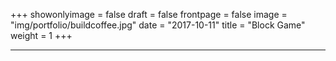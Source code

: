 +++
showonlyimage = false
draft = false
frontpage = false
image = "img/portfolio/buildcoffee.jpg"
date = "2017-10-11"
title = "Block Game"
weight = 1
+++

<!--more-->

***

<script src="https://code.createjs.com/createjs-2015.11.26.min.js"></script>
<canvas id="demoCanvas" width="500" height="700"></canvas>
<script>
		const PADDLE_WIDTH = 75;
		const PADDLE_HEIGHT = 15;
		const BRICKS_WIDTH = 60;
		const BRICKS_HEIGHT = 25;
		const BALL_RADIUS = 9;
		const FULL_X_SPEED = 8;
		const PADDLE_SPEED = 20;

		var stage;
		var paddle;
		var ball;
		var bricks = [];
		var brickColor = randomHex();
		var paddleColor = randomHex();
		var score = 0;
		var lives = 3;
		var scoreText;
		var gameStarted = false;
		var bgmStarted = false;

		const KEYCODE_LEFT = 37;
		const KEYCODE_RIGHT = 39;
		const SPACEBAR = 32;
		var keyboardMoveLeft = false;
		var keyboardMoveRight = false;

		function init() {
			stage = new createjs.Stage("demoCanvas");

			createjs.Touch.enable(stage);
			createjs.Ticker.setFPS(60);
			createjs.Ticker.addEventListener("tick", tick);

			demoCanvas.style.backgroundColor = randomHex();
			demoCanvas.alpha = .5;

			createBrickGrid();
			createPaddle();
			createBall();
			createScoreText();
			addToScore(0);

			//load sounds
			createjs.Sound.registerSound("assets/hit.wav", "hit_brick");
			createjs.Sound.registerSound("assets/blockGame.mp3", "bgm");
			createjs.Sound.play("bgm");

			window.onkeyup = keyUpHandler;
			window.onkeydown = keyDownHandler;

			stage.on("stagemousemove", function(event) {
				paddle.x = stage.mouseX;
			});

			stage.on("stagemousedown", function(event) {
				startLevel();
			});
		}

		function startLevel() {
			if(!gameStarted) {
				gameStarted = true;
				ball.xSpeed = 7;
				ball.ySpeed = 7;
				ball.up = true;
				ball.right = Boolean(Math.floor(Math.random() * 2));
			}
		}

		function keyDownHandler(e) {
			switch(e.keyCode) {
				case KEYCODE_LEFT: keyboardMoveLeft = true; break;
				case KEYCODE_RIGHT: keyboardMoveRight = true; break;
				case SPACEBAR: startLevel(); break;
			}
		}

		function keyUpHandler(e) {
			switch(e.keyCode) {
				case KEYCODE_LEFT: keyboardMoveLeft = false;
				case KEYCODE_RIGHT: keyboardMoveRight = false;
			}
		}

		function createScoreText() {
			scoreText = new createjs.Text("", "16px Arial", "#000000");
			scoreText.x = 9;			
			scoreText.y = stage.canvas.height - 25;

			scoreText2 = new createjs.Text("", "16px Arial", "#ffffff");
			scoreText2.x = 10;			
			scoreText2.y = stage.canvas.height - 26;

			stage.addChild(scoreText);
			stage.addChild(scoreText2);
		}

		function addToScore(points) {
			score += points;
			scoreText.text = `Score: ${score}  |  Lives: ${lives}`;
			scoreText2.text = `Score: ${score}  |  Lives: ${lives}`;
		}

		function loseLife() {
			lives--;
			scoreText.text = `Score: ${score}  |  Lives: ${lives}`;
			scoreText2.text = `Score: ${score}  |  Lives: ${lives}`;
			ball.xSpeed = 0;
			ball.ySpeed = 0;
			ball.x = paddle.x;
			ball.y = paddle.y - PADDLE_HEIGHT / 2 - BALL_RADIUS;	

			demoCanvas.style.backgroundColor = randomHex();

			gameStarted = false;		
		}

		function tick() {

			//start bgm
			if (bricks.length === 42 && !bgmStarted) {
				createjs.Sound.play("bgm");
				bgmStarted = true;
			}

			//keyboard movement
			if (keyboardMoveLeft) {
				paddle.x -= PADDLE_SPEED;
			}

			if (keyboardMoveRight) {
				paddle.x += PADDLE_SPEED;
			}

			//keep the paddle from moving through side walls
			if (paddle.x + PADDLE_WIDTH / 2 > stage.canvas.width - 10) {
				paddle.x = stage.canvas.width - PADDLE_WIDTH / 2 - 10;
			}

			if (paddle.x - PADDLE_WIDTH / 2 < 10) {
				paddle.x = PADDLE_WIDTH / 2 + 10;
			}

			//keep ball on paddle if the game hasn't started or is paused
			if (!gameStarted) {
				ball.x = paddle.x;
				ball.y = paddle.y - PADDLE_HEIGHT / 2 - BALL_RADIUS;
				stage.update();
				return;
			}

			if (ball.up) {
				ball.y -= ball.ySpeed;
			} else {
				ball.y += ball.ySpeed;
			}

			if (ball.right) {
				ball.x += ball.xSpeed;
			} else {
				ball.x -= ball.xSpeed;
			}

			//check if ball hit paddle

			if(checkCollision(ball,paddle))
			{
				newBallXSpeedAfterCollision(ball,paddle);
			}

			//check if ball hit brick
			for (var i = 0; i < bricks.length; i++) {
				if (checkCollision(ball, bricks[i])) {
					addToScore(100);
					createjs.Sound.play("hit_brick");
					destroyBrick(bricks[i]);
					bricks.splice(i, 1);
					i--;
				}
			}

			//check if ball hit wall
			if (ball.x + BALL_RADIUS >= stage.canvas.width) {
				ball.x = stage.canvas.width - BALL_RADIUS;
				ball.right = false;
			}

			if (ball.x - BALL_RADIUS <= 0) {
				ball.x = BALL_RADIUS;
				ball.right = true;
			}

			if (ball.y - BALL_RADIUS <= 0) {
				ball.y = BALL_RADIUS;
				ball.up = false;
			}

			if (ball.y + BALL_RADIUS >= stage.canvas.height) {
				loseLife();
			}

			//track ball
			ball.lastX = ball.x;
			ball.lastY = ball.y;

			stage.update();
		}

		function checkCollision(ballElement,hitElement) {
			var leftBorder = (hitElement.x - hitElement.getBounds().width/2);
			var rightBorder = (hitElement.x + hitElement.getBounds().width/2);
			var topBorder = (hitElement.y - hitElement.getBounds().height/2);
			var bottomBorder = (hitElement.y + hitElement.getBounds().height/2);
			var previousBallLeftBorder = ballElement.lastX - BALL_RADIUS;
			var previousBallRightBorder = ballElement.lastX + BALL_RADIUS;
			var previousBallTopBorder = ballElement.lastY - BALL_RADIUS;
			var previousBallBottomBorder = ballElement.lastY + BALL_RADIUS;
			var ballLeftBorder = ballElement.x - BALL_RADIUS;
			var ballRightBorder = ballElement.x + BALL_RADIUS;
			var ballTopBorder = ballElement.y - BALL_RADIUS;
			var ballBottomBorder = ballElement.y + BALL_RADIUS;


			if((ballLeftBorder<=rightBorder) && (ballRightBorder >= leftBorder) && (ballTopBorder <= bottomBorder) && (ballBottomBorder >= topBorder))
			{


				if((ballTopBorder <= bottomBorder)&&(previousBallTopBorder > bottomBorder))
				{
					//Hit from the bottom
					ballElement.up = false;
					ballElement.y = bottomBorder + BALL_RADIUS;
				}

				if((ballBottomBorder >= topBorder)&&(previousBallBottomBorder<topBorder))
				{
					//Hit from the top
					ballElement.up = true;
					ballElement.y = topBorder - BALL_RADIUS;
				}
				if((ballLeftBorder<=rightBorder)&&(previousBallLeftBorder>rightBorder))
				{
					//Hit from the right
					ballElement.right = true;
					ballElement.x = rightBorder + BALL_RADIUS;
				}

				if((ballRightBorder >= leftBorder)&&(previousBallRightBorder < leftBorder))
				{
					//Hit from the left
					ballElement.right = false;
					ballElement.x = leftBorder - BALL_RADIUS;
				}

				ballElement.lastX = ballElement.x;
				ballElement.lastY = ballElement.y;
				return true;
			}
			return false;
		}

		function newBallXSpeedAfterCollision(ballElement,hitElement) {
			var startPoint = hitElement.x - hitElement.getBounds().width/2;
			var midPoint =  hitElement.x;
			var endPoint = hitElement.x + hitElement.getBounds().width/2;

			if(ballElement.x<midPoint)
			{
				ball.right = false;
				ball.xSpeed = FULL_X_SPEED - ((ballElement.x - startPoint)/(midPoint-startPoint)) * FULL_X_SPEED
			}
			else
			{
				ball.xSpeed = FULL_X_SPEED - ((endPoint - ballElement.x)/(endPoint-midPoint)) * FULL_X_SPEED
				ball.right = true;	
			}
		}

		function createBrickGrid() {
			for (var i = 0; i < 7; i++)
				for (var j = 0; j < 7; j++) {
					createBrick(i * (BRICKS_WIDTH + 10) + 40, j * (BRICKS_HEIGHT + 5) + 20, brickColor)
				}
		}

		function createBrick(x, y, c) {
			brick = new createjs.Shape();
			brick.graphics.beginFill(c).beginStroke('#FFFFFF');
			brick.graphics.drawRect(0, 0, BRICKS_WIDTH, BRICKS_HEIGHT);
			brick.graphics.endFill();

			brick.regX = BRICKS_WIDTH / 2;
			brick.regY = BRICKS_HEIGHT / 2;

			brick.x = x;
			brick.y = y;
	        brick.setBounds(brick.regX,brick.regY,BRICKS_WIDTH,BRICKS_HEIGHT);
			stage.addChild(brick);

			bricks.push(brick);
		}

		function destroyBrick(b) {
			createjs.Tween.get(b, {}).to({scaleX:0, scaleY:0}, 300);
			setTimeout(removeBrickFromScreen, 500);
		}

		function removeBrickFromScreen(brick) {
			stage.removeChild(brick);
		}

		function createBall() {
			ball = new createjs.Shape();
			ball.graphics.beginFill(paddleColor).beginStroke('#FFFFFF').drawCircle(0, 0, BALL_RADIUS);
			
			ball.x = paddle.x;
			ball.y = paddle.y - PADDLE_HEIGHT/2 - BALL_RADIUS;
			stage.addChild(ball);

			ball.up = true;
			ball.right = true;
			ball.xSpeed = 0;
			ball.ySpeed = 0;
			ball.lastX = 0;
			ball.lastY = 0;
		}

		function createPaddle() {
			paddle = new createjs.Shape();
			paddle.graphics.beginFill(paddleColor).beginStroke('#FFFFFF').drawRect(0, 0, PADDLE_WIDTH, PADDLE_HEIGHT);
			
			paddle.x = stage.canvas.width / 2 - PADDLE_WIDTH / 2;
			paddle.y = stage.canvas.height * .87;
		    paddle.regX = PADDLE_WIDTH/2;
	        paddle.regY = PADDLE_HEIGHT/2;
		    paddle.setBounds(paddle.regX,paddle.regY,PADDLE_WIDTH,PADDLE_HEIGHT);
			
			stage.addChild(paddle);
		}

		function randomHex() {
			var hex = "#"
			var hexArray = ["0", "1", "2", "3", "4", "5", "6", "7", "8", "9","a","b","c","d","e","f"];
			for (i = 0; i < 6; i++) {
				var rand = hexArray[Math.floor(Math.random() * hexArray.length)]
				hex += rand
			}
			return hex;
		}
</script>